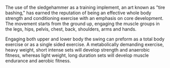 The use of the sledgehammer as a training implement, an art known as "tire bashing," has earned the reputation of being an effective whole body strength and conditioning exercise with an emphasis on core development. The movement starts from the ground up, engaging the muscle groups in the legs, hips, pelvis, chest, back, shoulders, arms and hands.

Engaging both upper and lower body the swing can preform as a total body exercise or as a single sided exercise.  A metabolically demanding exercise, heavy weight, short intense sets will develop strength and anaerobic fitness, whereas light weight, long duration sets will develop muscle endurance and aerobic fitness.